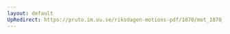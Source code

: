 ```yaml
---
layout: default
UpRedirect: https://pruto.im.uu.se/riksdagen-motions-pdf/1870/mot_1870__ak__226.pdf
---
```

